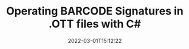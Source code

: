 ---
############################# Static ############################
layout: "auto-gen"
date: 2022-03-01T15:12:22
draft: false
otherformats: 
breadcrumb: Create BARCODE signature on OTT for C#

############################# Head ############################
head_title: "Adding BARCODE signatures in a OTT file with C#"
head_description: "Put BARCODE Signature on OTT file for .NET using a few lines of code. Use the GroupDocs Document Signature API to sign dozens file formats."

############################# Header ############################
title: "Operating BARCODE Signatures in .OTT files with C#"
description: "How to add BARCODE Signature with a few lines of .NET code"
bg_image: "https://cms.admin.containerize.com/templates/aspose/App_Themes/V3/images/bg/header1.png"
bg_overlay: false
button:
    enable: true

############################# SubMenu ############################
submenu:
    enable: true

    left:
        img_alt: "GroupDocs.Signature for .NET"
        image: "https://cms.admin.containerize.com/templates/groupdocs/images/product-logos/90x90-noborder/groupdocs-signature-net.png"
        product: "GroupDocs.Signature"
        platform: ".NET"



############################# About ############################
about:
    enable: true
    title: "About GroupDocs.Signature for .NET API"
    content: |
        [GroupDocs.Signature for .NET](https://products.groupdocs.com/signature/net/) is a advanced .NET API to electronically sign digital documents using various signature types such as text, image, barcode, QR-code, stamp, form-field and metadata. Users can load, edit, validate, save, remove, preview and search digital signatures within PDF, Microsoft Word, Excel worksheets, PowerPoint presentations, Adobe Photoshop, metafiles and image file formats, with additional support for customizing signature properties as needed.
    

overview:
    enable: true
    title: "Overview API"
    content: |
        Sign your OTT files with BARCODE signatures using .NET easily. You can use just a couple of C# code lines in any platform of your choice like - Windows, Linux, macOS.
        You can put BARCODE on OTT file in a very convenient way and for free. Besides that it is possible to sign OTT files using advanced BARCODE options. 
        
        There are a lot of options features to sign OTT which you may use for your purposes:

        * BARCODE position on the page can be set up as absolutely as relatively;;
        * One BARCODE signature may be placed on specified pages of multi-page documents;;
        * A lot of additional signature features like color, size, border etc. are available..
        
        There are also saving options for signed OTT file:

        * after signing file might be saved with other supported format;
        * furthermore file can be encrypted with password or saved to memory stream.

        Signing OTT files with BARCODE provides vast amount opportunities for users. Moreover there is no need for any additional software installed - like MS Office, Open Office, Adobe Acrobat Reader etc.


############################# Steps ############################
steps:
    enable: true
    title_left: "Steps to sign OTT with BARCODE in C#"
    content_left: |
        [GroupDocs.Signature for .NET](https://products.groupdocs.com/signature/net/) provides ability to sign OTT documents with BARCODE signatures quick and easily.
        
        * Create an instance of Signature class providing OTT file supposed to signing as path or memory stream
        * Instantiate SignOptions class and set all demanded data.
        * Invoke the Signature.Sign passing output OTT file or memory stream

    title_right: "System Requirements"
    content_right: |
        Documents signing with GroupDocs.Signature for .NET can be performed in just a few simple steps. Our APIs are supported on all major platforms and operating systems. Before executing the code below, make sure you have the following prerequisites installed on your system.

        * Operating systems: Microsoft Windows, Linux, MacOS
        * Development environments: Microsoft Visual Studio, Xamarin, MonoDevelop
        * Frameworks: .NET Framework, .NET Standard, .NET Core, Mono
        * Get the latest GroupDocs.Signature for .NET from [Nuget](https://www.nuget.org/packages/groupdocs.signature)
         
    code: |
        ```csharp    
        
        // Set up input OTT file
        string filePath = "input.ott";
        // Set up output file
        string outputFilePath = "output.ott";

        // Instantiate Signature for input file
        using (GroupDocs.Signature.Signature signature = new GroupDocs.Signature.Signature(filePath))
        {
                // create barcode option with predefined barcode text
                BarcodeSignOptions options = new BarcodeSignOptions("JohnSmith")
                {
                    // setup Barcode encoding type
                    EncodeType = BarcodeTypes.AUSTRALIANPOST,

                    // set signature position
                    Left = 50,
                    Top = 50,
                    Width = 200,
                    Height = 50
                };

                // sign OTT document
                SignResult result = signature.Sign(outputFilePath, options);
        }

        ```

demos:
    enable: true
    title: "Signing OTT documents with BARCODE Live Demo"
    content: |
       Sign OTT file with BARCODE signature right now by visiting the [GroupDocs.Signature App](https://products.groupdocs.app/signature/family) website. Free online demo waiting for you.
          

more_formats:
    enable: true
    title: "Other supported BARCODE signatures for C#"
    content: "You can also sign OTT with other signature types. Please see the list below."
       
       
back_to_top:
    enable: true
---